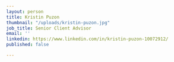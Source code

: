 ```yaml
---
layout: person
title: Kristin Puzon
thumbnail: "/uploads/kristin-puzon.jpg"
job_title: Senior Client Advisor
email: ''
linkedin: https://www.linkedin.com/in/kristin-puzon-10072912/
published: false

---
```

